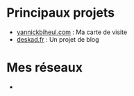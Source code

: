 # Principaux projets
- [yannickbiheul.com](https://www.yannickbiheul.com/) : Ma carte de visite
- [deskad.fr](https://deskad.fr/) : Un projet de blog

# Mes réseaux
- <i class="fab fa-facebook-f"></i>